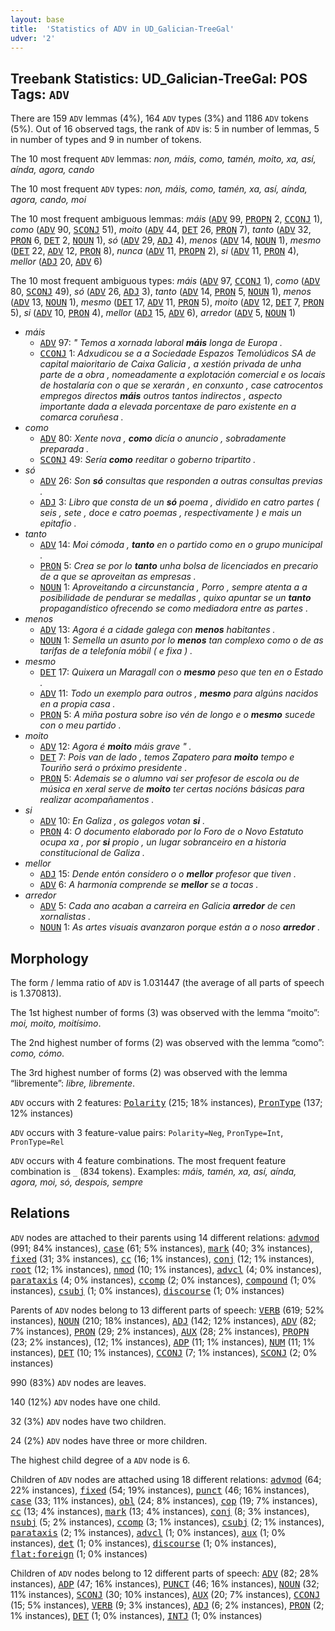 ```yaml
---
layout: base
title:  'Statistics of ADV in UD_Galician-TreeGal'
udver: '2'
---
```


## Treebank Statistics: UD_Galician-TreeGal: POS Tags: `ADV`

There are 159 `ADV` lemmas (4%), 164 `ADV` types (3%) and 1186 `ADV` tokens (5%).
Out of 16 observed tags, the rank of `ADV` is: 5 in number of lemmas, 5 in number of types and 9 in number of tokens.

The 10 most frequent `ADV` lemmas: <em>non, máis, como, tamén, moito, xa, así, aínda, agora, cando</em>

The 10 most frequent `ADV` types:  <em>non, máis, como, tamén, xa, así, aínda, agora, cando, moi</em>

The 10 most frequent ambiguous lemmas: <em>máis</em> (<tt><a href="gl_treegal-pos-ADV.html">ADV</a></tt> 99, <tt><a href="gl_treegal-pos-PROPN.html">PROPN</a></tt> 2, <tt><a href="gl_treegal-pos-CCONJ.html">CCONJ</a></tt> 1), <em>como</em> (<tt><a href="gl_treegal-pos-ADV.html">ADV</a></tt> 90, <tt><a href="gl_treegal-pos-SCONJ.html">SCONJ</a></tt> 51), <em>moito</em> (<tt><a href="gl_treegal-pos-ADV.html">ADV</a></tt> 44, <tt><a href="gl_treegal-pos-DET.html">DET</a></tt> 26, <tt><a href="gl_treegal-pos-PRON.html">PRON</a></tt> 7), <em>tanto</em> (<tt><a href="gl_treegal-pos-ADV.html">ADV</a></tt> 32, <tt><a href="gl_treegal-pos-PRON.html">PRON</a></tt> 6, <tt><a href="gl_treegal-pos-DET.html">DET</a></tt> 2, <tt><a href="gl_treegal-pos-NOUN.html">NOUN</a></tt> 1), <em>só</em> (<tt><a href="gl_treegal-pos-ADV.html">ADV</a></tt> 29, <tt><a href="gl_treegal-pos-ADJ.html">ADJ</a></tt> 4), <em>menos</em> (<tt><a href="gl_treegal-pos-ADV.html">ADV</a></tt> 14, <tt><a href="gl_treegal-pos-NOUN.html">NOUN</a></tt> 1), <em>mesmo</em> (<tt><a href="gl_treegal-pos-DET.html">DET</a></tt> 22, <tt><a href="gl_treegal-pos-ADV.html">ADV</a></tt> 12, <tt><a href="gl_treegal-pos-PRON.html">PRON</a></tt> 8), <em>nunca</em> (<tt><a href="gl_treegal-pos-ADV.html">ADV</a></tt> 11, <tt><a href="gl_treegal-pos-PROPN.html">PROPN</a></tt> 2), <em>si</em> (<tt><a href="gl_treegal-pos-ADV.html">ADV</a></tt> 11, <tt><a href="gl_treegal-pos-PRON.html">PRON</a></tt> 4), <em>mellor</em> (<tt><a href="gl_treegal-pos-ADJ.html">ADJ</a></tt> 20, <tt><a href="gl_treegal-pos-ADV.html">ADV</a></tt> 6)

The 10 most frequent ambiguous types:  <em>máis</em> (<tt><a href="gl_treegal-pos-ADV.html">ADV</a></tt> 97, <tt><a href="gl_treegal-pos-CCONJ.html">CCONJ</a></tt> 1), <em>como</em> (<tt><a href="gl_treegal-pos-ADV.html">ADV</a></tt> 80, <tt><a href="gl_treegal-pos-SCONJ.html">SCONJ</a></tt> 49), <em>só</em> (<tt><a href="gl_treegal-pos-ADV.html">ADV</a></tt> 26, <tt><a href="gl_treegal-pos-ADJ.html">ADJ</a></tt> 3), <em>tanto</em> (<tt><a href="gl_treegal-pos-ADV.html">ADV</a></tt> 14, <tt><a href="gl_treegal-pos-PRON.html">PRON</a></tt> 5, <tt><a href="gl_treegal-pos-NOUN.html">NOUN</a></tt> 1), <em>menos</em> (<tt><a href="gl_treegal-pos-ADV.html">ADV</a></tt> 13, <tt><a href="gl_treegal-pos-NOUN.html">NOUN</a></tt> 1), <em>mesmo</em> (<tt><a href="gl_treegal-pos-DET.html">DET</a></tt> 17, <tt><a href="gl_treegal-pos-ADV.html">ADV</a></tt> 11, <tt><a href="gl_treegal-pos-PRON.html">PRON</a></tt> 5), <em>moito</em> (<tt><a href="gl_treegal-pos-ADV.html">ADV</a></tt> 12, <tt><a href="gl_treegal-pos-DET.html">DET</a></tt> 7, <tt><a href="gl_treegal-pos-PRON.html">PRON</a></tt> 5), <em>si</em> (<tt><a href="gl_treegal-pos-ADV.html">ADV</a></tt> 10, <tt><a href="gl_treegal-pos-PRON.html">PRON</a></tt> 4), <em>mellor</em> (<tt><a href="gl_treegal-pos-ADJ.html">ADJ</a></tt> 15, <tt><a href="gl_treegal-pos-ADV.html">ADV</a></tt> 6), <em>arredor</em> (<tt><a href="gl_treegal-pos-ADV.html">ADV</a></tt> 5, <tt><a href="gl_treegal-pos-NOUN.html">NOUN</a></tt> 1)


* <em>máis</em>
  * <tt><a href="gl_treegal-pos-ADV.html">ADV</a></tt> 97: <em>" Temos a xornada laboral <b>máis</b> longa de Europa .</em>
  * <tt><a href="gl_treegal-pos-CCONJ.html">CCONJ</a></tt> 1: <em>Adxudicou se a a Sociedade Espazos Temolúdicos SA de capital maioritario de Caixa Galicia , a xestión privada de unha parte de a obra , nomeadamente a explotación comercial e os locais de hostalaría con o que se xerarán , en conxunto , case catrocentos empregos directos <b>máis</b> outros tantos indirectos , aspecto importante dada a elevada porcentaxe de paro existente en a comarca coruñesa .</em>
* <em>como</em>
  * <tt><a href="gl_treegal-pos-ADV.html">ADV</a></tt> 80: <em>Xente nova , <b>como</b> dicía o anuncio , sobradamente preparada .</em>
  * <tt><a href="gl_treegal-pos-SCONJ.html">SCONJ</a></tt> 49: <em>Sería <b>como</b> reeditar o goberno tripartito .</em>
* <em>só</em>
  * <tt><a href="gl_treegal-pos-ADV.html">ADV</a></tt> 26: <em>Son <b>só</b> consultas que responden a outras consultas previas .</em>
  * <tt><a href="gl_treegal-pos-ADJ.html">ADJ</a></tt> 3: <em>Libro que consta de un <b>só</b> poema , dividido en catro partes ( seis , sete , doce e catro poemas , respectivamente ) e mais un epitafio .</em>
* <em>tanto</em>
  * <tt><a href="gl_treegal-pos-ADV.html">ADV</a></tt> 14: <em>Moi cómoda , <b>tanto</b> en o partido como en o grupo municipal .</em>
  * <tt><a href="gl_treegal-pos-PRON.html">PRON</a></tt> 5: <em>Crea se por lo <b>tanto</b> unha bolsa de licenciados en precario de a que se aproveitan as empresas .</em>
  * <tt><a href="gl_treegal-pos-NOUN.html">NOUN</a></tt> 1: <em>Aproveitando a circunstancia , Porro , sempre atenta a a posibilidade de pendurar se medallas , quixo apuntar se un <b>tanto</b> propagandístico ofrecendo se como mediadora entre as partes .</em>
* <em>menos</em>
  * <tt><a href="gl_treegal-pos-ADV.html">ADV</a></tt> 13: <em>Agora é a cidade galega con <b>menos</b> habitantes .</em>
  * <tt><a href="gl_treegal-pos-NOUN.html">NOUN</a></tt> 1: <em>Semella un asunto por lo <b>menos</b> tan complexo como o de as tarifas de a telefonía móbil ( e fixa ) .</em>
* <em>mesmo</em>
  * <tt><a href="gl_treegal-pos-DET.html">DET</a></tt> 17: <em>Quixera un Maragall con o <b>mesmo</b> peso que ten en o Estado .</em>
  * <tt><a href="gl_treegal-pos-ADV.html">ADV</a></tt> 11: <em>Todo un exemplo para outros , <b>mesmo</b> para algúns nacidos en a propia casa .</em>
  * <tt><a href="gl_treegal-pos-PRON.html">PRON</a></tt> 5: <em>A miña postura sobre iso vén de longo e o <b>mesmo</b> sucede con o meu partido .</em>
* <em>moito</em>
  * <tt><a href="gl_treegal-pos-ADV.html">ADV</a></tt> 12: <em>Agora é <b>moito</b> máis grave " .</em>
  * <tt><a href="gl_treegal-pos-DET.html">DET</a></tt> 7: <em>Pois van de lado , temos Zapatero para <b>moito</b> tempo e Touriño será o próximo presidente .</em>
  * <tt><a href="gl_treegal-pos-PRON.html">PRON</a></tt> 5: <em>Ademais se o alumno vai ser profesor de escola ou de música en xeral serve de <b>moito</b> ter certas nocións básicas para realizar acompañamentos .</em>
* <em>si</em>
  * <tt><a href="gl_treegal-pos-ADV.html">ADV</a></tt> 10: <em>En Galiza , os galegos votan <b>si</b> .</em>
  * <tt><a href="gl_treegal-pos-PRON.html">PRON</a></tt> 4: <em>O documento elaborado por lo Foro de o Novo Estatuto ocupa xa , por <b>si</b> propio , un lugar sobranceiro en a historia constitucional de Galiza .</em>
* <em>mellor</em>
  * <tt><a href="gl_treegal-pos-ADJ.html">ADJ</a></tt> 15: <em>Dende entón considero o o <b>mellor</b> profesor que tiven .</em>
  * <tt><a href="gl_treegal-pos-ADV.html">ADV</a></tt> 6: <em>A harmonía comprende se <b>mellor</b> se a tocas .</em>
* <em>arredor</em>
  * <tt><a href="gl_treegal-pos-ADV.html">ADV</a></tt> 5: <em>Cada ano acaban a carreira en Galicia <b>arredor</b> de cen xornalistas .</em>
  * <tt><a href="gl_treegal-pos-NOUN.html">NOUN</a></tt> 1: <em>As artes visuais avanzaron porque están a o noso <b>arredor</b> .</em>

## Morphology

The form / lemma ratio of `ADV` is 1.031447 (the average of all parts of speech is 1.370813).

The 1st highest number of forms (3) was observed with the lemma “moito”: <em>moi, moito, moitísimo</em>.

The 2nd highest number of forms (2) was observed with the lemma “como”: <em>como, cómo</em>.

The 3rd highest number of forms (2) was observed with the lemma “libremente”: <em>libre, libremente</em>.

`ADV` occurs with 2 features: <tt><a href="gl_treegal-feat-Polarity.html">Polarity</a></tt> (215; 18% instances), <tt><a href="gl_treegal-feat-PronType.html">PronType</a></tt> (137; 12% instances)

`ADV` occurs with 3 feature-value pairs: `Polarity=Neg`, `PronType=Int`, `PronType=Rel`

`ADV` occurs with 4 feature combinations.
The most frequent feature combination is `_` (834 tokens).
Examples: <em>máis, tamén, xa, así, aínda, agora, moi, só, despois, sempre</em>


## Relations

`ADV` nodes are attached to their parents using 14 different relations: <tt><a href="gl_treegal-dep-advmod.html">advmod</a></tt> (991; 84% instances), <tt><a href="gl_treegal-dep-case.html">case</a></tt> (61; 5% instances), <tt><a href="gl_treegal-dep-mark.html">mark</a></tt> (40; 3% instances), <tt><a href="gl_treegal-dep-fixed.html">fixed</a></tt> (31; 3% instances), <tt><a href="gl_treegal-dep-cc.html">cc</a></tt> (16; 1% instances), <tt><a href="gl_treegal-dep-conj.html">conj</a></tt> (12; 1% instances), <tt><a href="gl_treegal-dep-root.html">root</a></tt> (12; 1% instances), <tt><a href="gl_treegal-dep-nmod.html">nmod</a></tt> (10; 1% instances), <tt><a href="gl_treegal-dep-advcl.html">advcl</a></tt> (4; 0% instances), <tt><a href="gl_treegal-dep-parataxis.html">parataxis</a></tt> (4; 0% instances), <tt><a href="gl_treegal-dep-ccomp.html">ccomp</a></tt> (2; 0% instances), <tt><a href="gl_treegal-dep-compound.html">compound</a></tt> (1; 0% instances), <tt><a href="gl_treegal-dep-csubj.html">csubj</a></tt> (1; 0% instances), <tt><a href="gl_treegal-dep-discourse.html">discourse</a></tt> (1; 0% instances)

Parents of `ADV` nodes belong to 13 different parts of speech: <tt><a href="gl_treegal-pos-VERB.html">VERB</a></tt> (619; 52% instances), <tt><a href="gl_treegal-pos-NOUN.html">NOUN</a></tt> (210; 18% instances), <tt><a href="gl_treegal-pos-ADJ.html">ADJ</a></tt> (142; 12% instances), <tt><a href="gl_treegal-pos-ADV.html">ADV</a></tt> (82; 7% instances), <tt><a href="gl_treegal-pos-PRON.html">PRON</a></tt> (29; 2% instances), <tt><a href="gl_treegal-pos-AUX.html">AUX</a></tt> (28; 2% instances), <tt><a href="gl_treegal-pos-PROPN.html">PROPN</a></tt> (23; 2% instances),  (12; 1% instances), <tt><a href="gl_treegal-pos-ADP.html">ADP</a></tt> (11; 1% instances), <tt><a href="gl_treegal-pos-NUM.html">NUM</a></tt> (11; 1% instances), <tt><a href="gl_treegal-pos-DET.html">DET</a></tt> (10; 1% instances), <tt><a href="gl_treegal-pos-CCONJ.html">CCONJ</a></tt> (7; 1% instances), <tt><a href="gl_treegal-pos-SCONJ.html">SCONJ</a></tt> (2; 0% instances)

990 (83%) `ADV` nodes are leaves.

140 (12%) `ADV` nodes have one child.

32 (3%) `ADV` nodes have two children.

24 (2%) `ADV` nodes have three or more children.

The highest child degree of a `ADV` node is 6.

Children of `ADV` nodes are attached using 18 different relations: <tt><a href="gl_treegal-dep-advmod.html">advmod</a></tt> (64; 22% instances), <tt><a href="gl_treegal-dep-fixed.html">fixed</a></tt> (54; 19% instances), <tt><a href="gl_treegal-dep-punct.html">punct</a></tt> (46; 16% instances), <tt><a href="gl_treegal-dep-case.html">case</a></tt> (33; 11% instances), <tt><a href="gl_treegal-dep-obl.html">obl</a></tt> (24; 8% instances), <tt><a href="gl_treegal-dep-cop.html">cop</a></tt> (19; 7% instances), <tt><a href="gl_treegal-dep-cc.html">cc</a></tt> (13; 4% instances), <tt><a href="gl_treegal-dep-mark.html">mark</a></tt> (13; 4% instances), <tt><a href="gl_treegal-dep-conj.html">conj</a></tt> (8; 3% instances), <tt><a href="gl_treegal-dep-nsubj.html">nsubj</a></tt> (5; 2% instances), <tt><a href="gl_treegal-dep-ccomp.html">ccomp</a></tt> (3; 1% instances), <tt><a href="gl_treegal-dep-csubj.html">csubj</a></tt> (2; 1% instances), <tt><a href="gl_treegal-dep-parataxis.html">parataxis</a></tt> (2; 1% instances), <tt><a href="gl_treegal-dep-advcl.html">advcl</a></tt> (1; 0% instances), <tt><a href="gl_treegal-dep-aux.html">aux</a></tt> (1; 0% instances), <tt><a href="gl_treegal-dep-det.html">det</a></tt> (1; 0% instances), <tt><a href="gl_treegal-dep-discourse.html">discourse</a></tt> (1; 0% instances), <tt><a href="gl_treegal-dep-flat-foreign.html">flat:foreign</a></tt> (1; 0% instances)

Children of `ADV` nodes belong to 12 different parts of speech: <tt><a href="gl_treegal-pos-ADV.html">ADV</a></tt> (82; 28% instances), <tt><a href="gl_treegal-pos-ADP.html">ADP</a></tt> (47; 16% instances), <tt><a href="gl_treegal-pos-PUNCT.html">PUNCT</a></tt> (46; 16% instances), <tt><a href="gl_treegal-pos-NOUN.html">NOUN</a></tt> (32; 11% instances), <tt><a href="gl_treegal-pos-SCONJ.html">SCONJ</a></tt> (30; 10% instances), <tt><a href="gl_treegal-pos-AUX.html">AUX</a></tt> (20; 7% instances), <tt><a href="gl_treegal-pos-CCONJ.html">CCONJ</a></tt> (15; 5% instances), <tt><a href="gl_treegal-pos-VERB.html">VERB</a></tt> (9; 3% instances), <tt><a href="gl_treegal-pos-ADJ.html">ADJ</a></tt> (6; 2% instances), <tt><a href="gl_treegal-pos-PRON.html">PRON</a></tt> (2; 1% instances), <tt><a href="gl_treegal-pos-DET.html">DET</a></tt> (1; 0% instances), <tt><a href="gl_treegal-pos-INTJ.html">INTJ</a></tt> (1; 0% instances)

